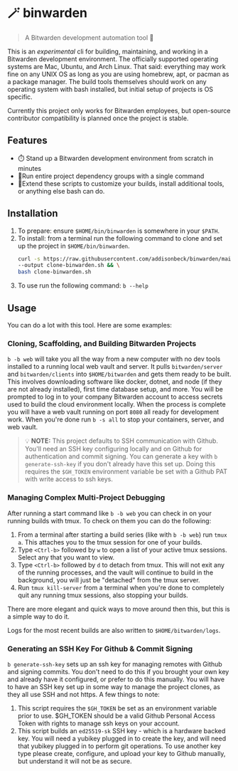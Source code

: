 # 🪄 binwarden 
> A Bitwarden development automation tool 💫

This is an *experimental* cli for building, maintaining, and working in a Bitwarden development environment. The officially supported operating systems are Mac, Ubuntu, and Arch Linux. That said: everything may work fine on any UNIX OS as long as you are using homebrew, apt, or pacman as a package manager. The build tools themselves should work on any operating system with bash installed, but initial setup of projects is OS specific.

Currently this project only works for Bitwarden employees, but open-source contributor compatibility is planned once the project is stable.

## Features

* ⏱️ Stand up a Bitwarden development environment from scratch in minutes
* 🐙Run entire project dependency groups with a single command
* 👷Extend these scripts to customize your builds, install additional tools, or anything else bash can do.

## Installation

1. To prepare: ensure `$HOME/bin/binwarden` is somewhere in your `$PATH`.
1. To install: from a terminal run the following command to clone and set up the project in `$HOME/bin/binwarden`.
    ```bash
    curl -s https://raw.githubusercontent.com/addisonbeck/binwarden/main/cloners/clone-binwarden \
    --output clone-binwarden.sh && \
    bash clone-binwarden.sh
    ```
1. To use run the following command: `b --help`

## Usage

You can do a lot with this tool. Here are some examples:

### Cloning, Scaffolding, and Building Bitwarden Projects

`b -b web` will take you all the way from a new computer with no dev tools installed to a running local web vault and server. It pulls `bitwarden/server` and `bitwarden/clients` into `$HOME/bitwarden` and gets them ready to be built. This involves downloading software like docker, dotnet, and node (if they are not already installed), first time database setup, and more. You will be prompted to log in to your company Bitwarden account to access secrets used to build the cloud environment locally. When the process is complete you will have a web vault running on port `8080` all ready for development work. When you're done run `b -s all` to stop your containers, server, and web vault.

> 💡 **NOTE:** This project defaults to SSH communication with Github. You'll need an SSH key configuring locally and on Github for authentication and commit signing. You can generate a key with `b generate-ssh-key` if you don't already have this set up. Doing this requires the `$GH_TOKEN` environment variable be set with a Github PAT with write access to ssh keys.

### Managing Complex Multi-Project Debugging

After running a start command like `b -b web` you can check in on your running builds with tmux. To check on them you can do the following:

1. From a terminal after starting a build series (like with `b -b web`) run `tmux a`. This attaches you to the tmux session for one of your builds.
1. Type `<Ctrl-b>` followed by `w` to open a list of your active tmux sessions. Select any that you want to view.
1. Type `<Ctrl-b>` followed by `d` to detach from tmux. This will not exit any of the running processes, and the vault will continue to build in the background, you will just be "detached" from the tmux server.
1. Run `tmux kill-server` from a terminal when you're done to completely quit any running tmux sessions, also stopping your builds.

There are more elegant and quick ways to move around then this, but this is a simple way to do it.

Logs for the most recent builds are also written to `$HOME/bitwarden/logs`.

### Generating an SSH Key For Github & Commit Signing

`b generate-ssh-key` sets up an ssh key for managing remotes with Github and signing commits. You don't need to do this if you brought your own key and already have it configured, or prefer to do this manually. You will have to have an SSH key set up in some way to manage the project clones, as they all use SSH and not https. A few things to note:

1. This script requires the `$GH_TOKEN` be set as an environment variable prior to use. $GH_TOKEN should be a valid Github Personal Access Token with rights to manage ssh keys on your account.
1. This script builds an `ed25519-sk` SSH key - which is a hardware backed key. You will need a yubikey plugged in to create the key, and will need that yubikey plugged in to perform git operations. To use another key type please create, configure, and upload your key to Github manually, but understand it will not be as secure.
